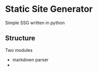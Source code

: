 # Static Site Generator

Simple SSG written in python

## Structure

Two modules

- markdown parser
-
